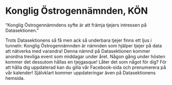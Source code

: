 # Konglig Östrogennämnden, KÖN

“Konglig Östrogennämndens syfte är att främja tjejers intressen på Datasektionen.”

Trots Datasektionens så få men ack så underbara tjejer finns ett ljus i tunneln: Konglig Östrogennämnden är nämnden som hjälper tjejer på data att nätverka med varandra! Denna nämnd på Datasektionen kommer anordna trevliga event som middagar under året. Någon gång under hösten kommer det dessutom hållas en tjejgasque! Låter det som något för dig? För att hålla dig uppdaterad kan du gilla vår Facebook-sida och prenumerera på vår kalender! Självklart kommer uppdateringar även på Datasektionens hemsida.

